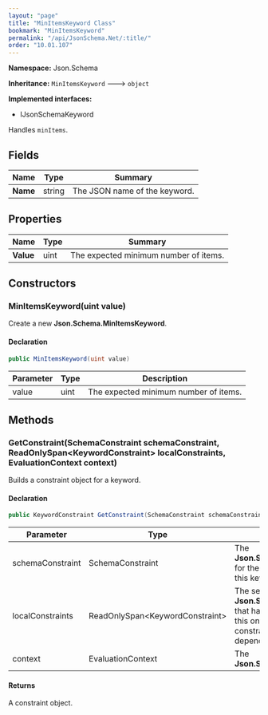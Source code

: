```yaml
---
layout: "page"
title: "MinItemsKeyword Class"
bookmark: "MinItemsKeyword"
permalink: "/api/JsonSchema.Net/:title/"
order: "10.01.107"
---
```

**Namespace:** Json.Schema

**Inheritance:**
`MinItemsKeyword`
 🡒 
`object`

**Implemented interfaces:**

- IJsonSchemaKeyword

Handles `minItems`.

## Fields

| Name | Type | Summary |
|---|---|---|
| **Name** | string | The JSON name of the keyword. |

## Properties

| Name | Type | Summary |
|---|---|---|
| **Value** | uint | The expected minimum number of items. |

## Constructors

### MinItemsKeyword(uint value)

Create a new **Json.Schema.MinItemsKeyword**.

#### Declaration

```c#
public MinItemsKeyword(uint value)
```

| Parameter | Type | Description |
|---|---|---|
| value | uint | The expected minimum number of items. |


## Methods

### GetConstraint(SchemaConstraint schemaConstraint, ReadOnlySpan\<KeywordConstraint\> localConstraints, EvaluationContext context)

Builds a constraint object for a keyword.

#### Declaration

```c#
public KeywordConstraint GetConstraint(SchemaConstraint schemaConstraint, ReadOnlySpan<KeywordConstraint> localConstraints, EvaluationContext context)
```

| Parameter | Type | Description |
|---|---|---|
| schemaConstraint | SchemaConstraint | The **Json.Schema.SchemaConstraint** for the schema object that houses this keyword. |
| localConstraints | ReadOnlySpan\<KeywordConstraint\> | The set of other **Json.Schema.KeywordConstraint**s that have been processed prior to this one.     Will contain the constraints for keyword dependencies. |
| context | EvaluationContext | The **Json.Schema.EvaluationContext**. |


#### Returns

A constraint object.

